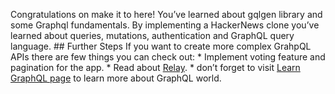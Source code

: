 Congratulations on make it to here! You’ve learned about gqlgen library and some Graphql fundamentals. By implementing a HackerNews clone you’ve learned about queries, mutations, authentication and GraphQL query language. \#\# Further Steps <span id="further-steps"></span> If you want to create more complex GrahpQL APIs there are few things you can check out: \* Implement voting feature and pagination for the app. \* Read about [Relay](https://relay.dev/docs/guides/graphql-server-specification/). \* don’t forget to visit [Learn GraphQL page](https://graphql.org/learn/) to learn more about GraphQL world.
